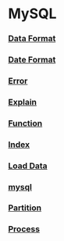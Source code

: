 MySQL
===

### [Data Format](./DataFormat.md)
### [Date Format](./DateFormat.md)
### [Error](./Error.md)
### [Explain](./Explain.md)
### [Function](./Function.md)
### [Index](./Index.md)
### [Load Data](./LoadData.md)
### [mysql](./mysql.md)
### [Partition](./Partition.md)
### [Process](./Process.md)

